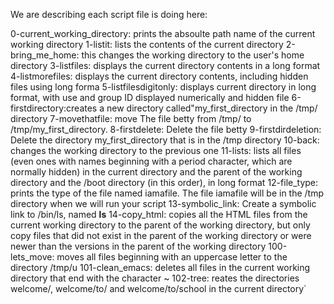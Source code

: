 We are describing each script file is doing here:

0-current_working_directory: prints the absoulte path name of the current working directory
1-listit: lists the contents of the current directory
2-bring_me_home: this changes the working directory to the user's home directory
3-listfiles: displays the current directory contents in a long format
4-listmorefiles: displays the current directory contents, including hidden files using long forma
5-listfilesdigitonly: displays current directory in long format, with use and group ID displayed numerically and hidden file
6-firstdirectory:creates a new directory called"my_first_directory in the /tmp/ directory
7-movethatfile: move The file betty from /tmp/ to /tmp/my_first_directory.
8-firstdelete: Delete the file betty
9-firstdirdeletion: Delete the directory my_first_directory that is in the /tmp directory
10-back: changes the working directory to the previous one
11-lists:  lists all files (even ones with names beginning with a period character, which are normally hidden) in the current directory and the parent of the working directory and the /boot directory (in this order), in long format
12-file_type: prints the type of the file named iamafile. The file iamafile will be in the /tmp directory when we will run your script
13-symbolic_link: Create a symbolic link to /bin/ls, named __ls__
14-copy_html: copies all the HTML files from the current working directory to the parent of the working directory, but only copy files that did not exist in the parent of the working directory or were newer than the versions in the parent of the working directory
100-lets_move: moves all files beginning with an uppercase letter to the directory /tmp/u
101-clean_emacs: deletes all files in the current working directory that end with the character ~
102-tree: reates the directories welcome/, welcome/to/ and welcome/to/school in the current directory`

